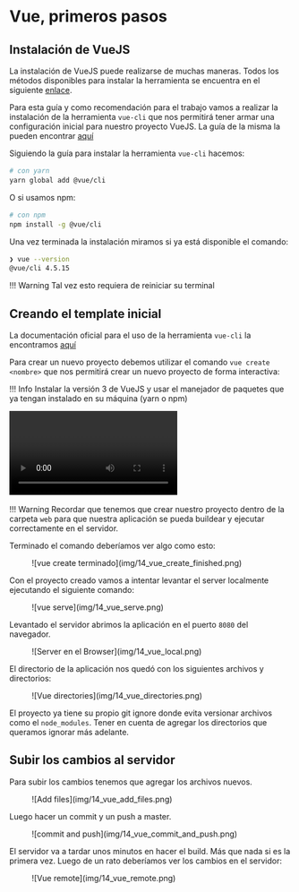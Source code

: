 # Vue, primeros pasos

## Instalación de VueJS

La instalación de VueJS puede realizarse de muchas maneras. Todos los métodos disponibles
para instalar la herramienta se encuentra en el siguiente [enlace](https://v3.vuejs.org/guide/installation.html#release-note).

Para esta guía y como recomendación para el trabajo vamos a realizar la instalación de la
herramienta `vue-cli` que nos permitirá tener armar una configuración inicial para nuestro
proyecto VueJS. La guía de la misma la pueden encontrar [aquí](https://v3.vuejs.org/guide/installation.html#cli)

Siguiendo la guía para instalar la herramienta `vue-cli` hacemos:


```sh
# con yarn
yarn global add @vue/cli
```

O si usamos npm:

```sh
# con npm
npm install -g @vue/cli
```

Una vez terminada la instalación miramos si ya está disponible el comando:

```sh
❯ vue --version
@vue/cli 4.5.15
```

!!! Warning
    Tal vez esto requiera de reiniciar su terminal

## Creando el template inicial

La documentación oficial para el uso de la herramienta `vue-cli` la encontramos [aquí](https://cli.vuejs.org/)

Para crear un nuevo proyecto debemos utilizar el comando `vue create <nombre>` que
nos permitirá crear un nuevo proyecto de forma interactiva:

!!! Info
    Instalar la versión 3 de VueJS y usar el manejador de paquetes que ya tengan instalado en su máquina (yarn o npm)

![type:video](img/14_vue_create.mp4)

!!! Warning
    Recordar que tenemos que crear nuestro proyecto dentro de la carpeta `web` para que nuestra aplicación se pueda buildear
    y ejecutar correctamente en el servidor.

Terminado el comando deberíamos ver algo como esto:

<figure markdown>
  ![vue create terminado](img/14_vue_create_finished.png)
</figure>

Con el proyecto creado vamos a intentar levantar el server localmente ejecutando el siguiente comando:

<figure markdown>
  ![vue serve](img/14_vue_serve.png)
</figure>

Levantado el servidor abrimos la aplicación en el puerto `8080` del navegador.

<figure markdown>
  ![Server en el Browser](img/14_vue_local.png)
</figure>

El directorio de la aplicación nos quedó con los siguientes archivos y directorios:

<figure markdown>
  ![Vue directories](img/14_vue_directories.png)
</figure>

El proyecto ya tiene su propio git ignore donde evita versionar archivos como el `node_modules`.
Tener en cuenta de agregar los directorios que queramos ignorar más adelante.


## Subir los cambios al servidor

Para subir los cambios tenemos que agregar los archivos nuevos.

<figure markdown>
  ![Add files](img/14_vue_add_files.png)
</figure>

Luego hacer un commit y un push a master.

<figure markdown>
  ![commit and push](img/14_vue_commit_and_push.png)
</figure>

El servidor va a tardar unos minutos en hacer el build. Más que nada si es la primera vez.
Luego de un rato deberíamos ver los cambios en el servidor:


<figure markdown>
  ![Vue remote](img/14_vue_remote.png)
</figure>
